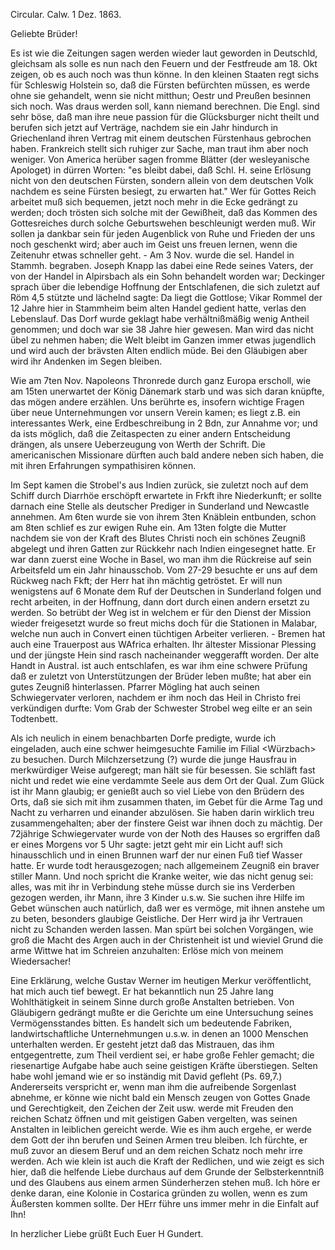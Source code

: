 Circular. Calw. 1 Dez. 1863.

Geliebte Brüder!

Es ist wie die Zeitungen sagen werden wieder laut geworden in Deutschld, gleichsam als solle es nun nach den Feuern und der Festfreude am 18. Okt zeigen, ob es auch noch was thun könne. In den kleinen Staaten regt sichs für Schleswig Holstein so, daß die Fürsten befürchten müssen, es werde ohne sie gehandelt, wenn sie nicht mitthun; Oestr und Preußen besinnen sich noch. Was draus werden soll, kann niemand berechnen. Die Engl. sind sehr böse, daß man ihre neue passion für die Glücksburger nicht theilt und berufen sich jetzt auf Verträge, nachdem sie ein Jahr hindurch in Griechenland ihren Vertrag mit einem deutschen Fürstenhaus gebrochen haben. Frankreich stellt sich ruhiger zur Sache, man traut ihm aber noch weniger. Von America herüber sagen fromme Blätter (der wesleyanische Apologet) in dürren Worten: "es bleibt dabei, daß Schl. H. seine Erlösung nicht von den deutschen Fürsten, sondern allein von dem deutschen Volk nachdem es seine Fürsten besiegt, zu erwarten hat." Wer für Gottes Reich arbeitet muß sich bequemen, jetzt noch mehr in die Ecke gedrängt zu werden; doch trösten sich solche mit der Gewißheit, daß das Kommen des Gottesreiches durch solche Geburtswehen beschleunigt werden muß. Wir sollen ja dankbar sein für jeden Augenblick von Ruhe und Frieden der uns noch geschenkt wird; aber auch im Geist uns freuen lernen, wenn die Zeitenuhr etwas schneller geht. - Am 3 Nov. wurde die sel. Handel in Stammh. begraben. Joseph Knapp las dabei eine Rede seines Vaters, der von der Handel in Alpirsbach als ein Sohn behandelt worden war; Deckinger sprach über die lebendige Hoffnung der Entschlafenen, die sich zuletzt auf Röm 4,5 stützte und lächelnd sagte: Da liegt die Gottlose; Vikar Rommel der 12 Jahre hier in Stammheim beim alten Handel gedient hatte, verlas den Lebenslauf. Das Dorf wurde geklagt habe verhältnißmäßig wenig Antheil genommen; und doch war sie 38 Jahre hier gewesen. Man wird das nicht übel zu nehmen haben; die Welt bleibt im Ganzen immer etwas jugendlich und wird auch der brävsten Alten endlich müde. Bei den Gläubigen aber wird ihr Andenken im Segen bleiben.

Wie am 7ten Nov. Napoleons Thronrede durch ganz Europa erscholl, wie am 15ten unerwartet der König Dänemark starb und was sich daran knüpfte, das mögen andere erzählen. Uns berührte es, insofern wichtige Fragen über neue Unternehmungen vor unsern Verein kamen; es liegt z.B. ein interessantes Werk, eine Erdbeschreibung in 2 Bdn, zur Annahme vor; und da ists möglich, daß die Zeitaspecten zu einer andern Entscheidung drängen, als unsere Ueberzeugung von Werth der Schrift. Die americanischen Missionare dürften auch bald andere neben sich haben, die mit ihren Erfahrungen sympathisiren können.

Im Sept kamen die Strobel's aus Indien zurück, sie zuletzt noch auf dem Schiff durch Diarrhöe erschöpft erwartete in Frkft ihre Niederkunft; er sollte darnach eine Stelle als deutscher Prediger in Sunderland und Newcastle annehmen. Am 6ten wurde sie von ihrem 3ten Knäblein entbunden, schon am 8ten schlief es zur ewigen Ruhe ein. Am 13ten folgte die Mutter nachdem sie von der Kraft des Blutes Christi noch ein schönes Zeugniß abgelegt und ihren Gatten zur Rückkehr nach Indien eingesegnet hatte. Er war dann zuerst eine Woche in Basel, wo man ihm die Rückreise auf sein Arbeitsfeld um ein Jahr hinausschob. Vom 27-29 besuchte er uns auf dem Rückweg nach Fkft; der Herr hat ihn mächtig getröstet. Er will nun wenigstens auf 6 Monate dem Ruf der Deutschen in Sunderland folgen und recht arbeiten, in der Hoffnung, dann dort durch einen andern ersetzt zu werden. So betrübt der Weg ist in welchem er für den Dienst der Mission wieder freigesetzt wurde so freut michs doch für die Stationen in Malabar, welche nun auch in Convert einen tüchtigen Arbeiter verlieren. - Bremen hat auch eine Trauerpost aus WAfrica erhalten. Ihr ältester Missionar Plessing und der jüngste Hein sind rasch nacheinander weggerafft worden. Der alte Handt in Austral. ist auch entschlafen, es war ihm eine schwere Prüfung daß er zuletzt von Unterstützungen der Brüder leben mußte; hat aber ein gutes Zeugniß hinterlassen. Pfarrer Mögling hat auch seinen Schwiegervater verloren, nachdem er ihm noch das Heil in Christo frei verkündigen durfte: Vom Grab der Schwester Strobel weg eilte er an sein Todtenbett.

Als ich neulich in einem benachbarten Dorfe <Altburg> predigte, wurde ich eingeladen, auch eine schwer heimgesuchte Familie im Filial <Würzbach> zu besuchen. Durch Milchzersetzung (?) wurde die junge Hausfrau in merkwürdiger Weise aufgeregt; man hält sie für besessen. Sie schläft fast nicht und redet wie eine verdammte Seele aus dem Ort der Qual. Zum Glück ist ihr Mann glaubig; er genießt auch so viel Liebe von den Brüdern des Orts, daß sie sich mit ihm zusammen thaten, im Gebet für die Arme Tag und Nacht zu verharren und einander abzulösen. Sie haben darin wirklich treu zusammengehalten; aber der finstere Geist war ihnen doch zu mächtig. Der 72jährige Schwiegervater wurde von der Noth des Hauses so ergriffen daß er eines Morgens vor 5 Uhr sagte: jetzt geht mir ein Licht auf! sich hinausschlich und in einen Brunnen warf der nur einen Fuß tief Wasser hatte. Er wurde todt herausgezogen; nach allgemeinem Zeugniß ein braver stiller Mann. Und noch spricht die Kranke weiter, wie das nicht genug sei: alles, was mit ihr in Verbindung stehe müsse durch sie ins Verderben gezogen werden, ihr Mann, ihre 3 Kinder u.s.w. Sie suchen ihre Hilfe im Gebet wünschen auch natürlich, daß wer es vermöge, mit ihnen anstehe um zu beten, besonders glaubige Geistliche. Der Herr wird ja ihr Vertrauen nicht zu Schanden werden lassen. Man spürt bei solchen Vorgängen, wie groß die Macht des Argen auch in der Christenheit ist und wieviel Grund die arme Wittwe hat im Schreien anzuhalten: Erlöse mich von meinem Wiedersacher!

Eine Erklärung, welche Gustav Werner im heutigen Merkur veröffentlicht, hat mich auch tief bewegt. Er hat bekanntlich nun 25 Jahre lang Wohlthätigkeit in seinem Sinne durch große Anstalten betrieben. Von Gläubigern gedrängt mußte er die Gerichte um eine Untersuchung seines Vermögensstandes bitten. Es handelt sich um bedeutende Fabriken, landwirtschaftliche Unternehmungen u.s.w. in denen an 1000 Menschen unterhalten werden. Er gesteht jetzt daß das Mistrauen, das ihm entgegentrette, zum Theil verdient sei, er habe große Fehler gemacht; die riesenartige Aufgabe habe auch seine geistigen Kräfte überstiegen. Selten habe wohl jemand wie er so inständig mit David gefleht (Ps. 69,7.) Andererseits verspricht er, wenn man ihm die aufreibende Sorgenlast abnehme, er könne wie nicht bald ein Mensch zeugen von Gottes Gnade und Gerechtigkeit, den Zeichen der Zeit usw. werde mit Freuden den reichen Schatz öffnen und mit geistigen Gaben vergelten, was seinen Anstalten in leiblichen gereicht werde. Wie es ihm auch ergehe, er werde dem Gott der ihn berufen und Seinen Armen treu bleiben. Ich fürchte, er muß zuvor an diesem Beruf und an dem reichen Schatz noch mehr irre werden. Ach wie klein ist auch die Kraft der Redlichen, und wie zeigt es sich hier, daß die helfende Liebe durchaus auf dem Grunde der Selbsterkenntniß und des Glaubens aus einem armen Sünderherzen stehen muß. Ich höre er denke daran, eine Kolonie in Costarica gründen zu wollen, wenn es zum Äußersten kommen sollte. Der HErr führe uns immer mehr in die Einfalt auf Ihn!

 In herzlicher Liebe grüßt Euch Euer
 H Gundert.

